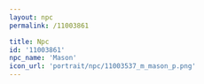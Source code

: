 ```yaml
---
layout: npc
permalink: /11003861

title: Npc
id: '11003861'
npc_name: 'Mason'
icon_url: 'portrait/npc/11003537_m_mason_p.png'
---
```

